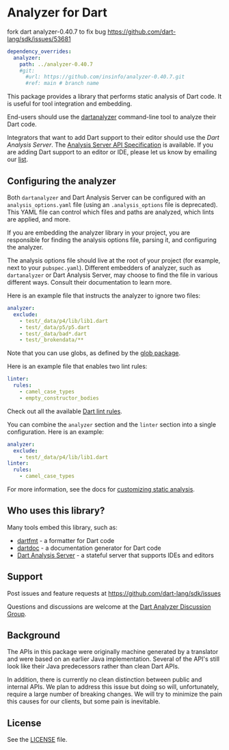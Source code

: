 # Analyzer for Dart

fork dart analyzer-0.40.7 to fix bug https://github.com/dart-lang/sdk/issues/53681

```yaml
dependency_overrides:
  analyzer: 
    path: ../analyzer-0.40.7
    #git:
      #url: https://github.com/insinfo/analyzer-0.40.7.git
      #ref: main # branch name    
```

This package provides a library that performs static analysis
of Dart code. It is useful for tool integration and embedding.

End-users should use the [dartanalyzer][] command-line tool
to analyze their Dart code.

Integrators that want to add Dart support to their editor
should use the _Dart Analysis Server_.
The [Analysis Server API Specification][serverapi] is available.
If you are adding Dart support to an editor or IDE, please let us know
by emailing our [list][].

## Configuring the analyzer

Both `dartanalyzer` and Dart Analysis Server can be configured with an
`analysis_options.yaml` file (using an `.analysis_options` file is deprecated).
This YAML file can control which files and paths are analyzed,
which lints are applied, and more.

If you are embedding the analyzer library in your project, you are responsible
for finding the analysis options file, parsing it, and configuring the analyzer.

The analysis options file should live at the root of your project (for example,
next to your `pubspec.yaml`). Different embedders of analyzer, such as
`dartanalyzer` or Dart Analysis Server, may choose to find the file in various
different ways. Consult their documentation to learn more.

Here is an example file that instructs the analyzer to ignore two files:

```yaml
analyzer:
  exclude:
    - test/_data/p4/lib/lib1.dart
    - test/_data/p5/p5.dart
    - test/_data/bad*.dart
    - test/_brokendata/**
```

Note that you can use globs, as defined by the [glob package][glob].

Here is an example file that enables two lint rules:

```yaml
linter:
  rules:
    - camel_case_types
    - empty_constructor_bodies
```

Check out all the available [Dart lint rules][lintrules].

You can combine the `analyzer` section and the `linter` section into a single
configuration. Here is an example:

```yaml
analyzer:
  exclude:
    - test/_data/p4/lib/lib1.dart
linter:
  rules:
    - camel_case_types
```

For more information, see the docs for
[customizing static analysis][custom_analysis].

## Who uses this library?

Many tools embed this library, such as:

* [dartfmt] - a formatter for Dart code
* [dartdoc] - a documentation generator for Dart code
* [Dart Analysis Server][analysis_sever] - a stateful server that supports IDEs and editors

## Support

Post issues and feature requests at https://github.com/dart-lang/sdk/issues

Questions and discussions are welcome at the
[Dart Analyzer Discussion Group][list].

## Background

The APIs in this package were originally machine generated by a translator and were
based on an earlier Java implementation. Several of the API's still look like their Java
predecessors rather than clean Dart APIs.

In addition, there is currently no clean distinction between public and internal
APIs. We plan to address this issue but doing so will, unfortunately, require a
large number of breaking changes. We will try to minimize the pain this causes for
our clients, but some pain is inevitable.

## License

See the [LICENSE] file.

[serverapi]: https://htmlpreview.github.io/?https://github.com/dart-lang/sdk/blob/master/pkg/analysis_server/doc/api.html
[dartanalyzer]: https://github.com/dart-lang/sdk/tree/master/pkg/analyzer_cli#dartanalyzer
[list]: https://groups.google.com/a/dartlang.org/forum/#!forum/analyzer-discuss
[lintrules]: https://dart-lang.github.io/linter/lints/
[glob]: https://pub.dev/packages/glob
[LICENSE]: https://github.com/dart-lang/sdk/blob/master/pkg/analyzer/LICENSE
[dartfmt]: https://github.com/dart-lang/dart_style
[dartdoc]: https://github.com/dart-lang/dartdoc
[analysis_sever]: https://github.com/dart-lang/sdk/tree/master/pkg/analysis_server
[custom_analysis]: https://dart.dev/guides/language/analysis-options
